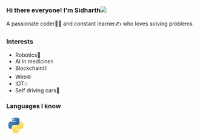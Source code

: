 ### Hi there everyone! I'm Sidharth<img src="https://github.com/TheDudeThatCode/TheDudeThatCode/blob/master/Assets/Hi.gif" width="26px">

  A passionate coder🧑‍💻 and constant learner✍️ who loves solving problems.

### Interests
- Robotics🤖
- AI in medicine⚕️
- Blockchain⛓
- Web🌐
- IOT💡
- Self driving cars🚗

### Languages I know
<p align="left">
  <img src="https://raw.githubusercontent.com/devicons/devicon/master/icons/python/python-original.svg" alt="python" width="50" height="50" />

  
</p>
<!--
**binarymatter/binarymatter** is a ✨ _special_ ✨ repository because its `README.md` (this file) appears on your GitHub profile.

Here are some ideas to get you started:

- 🔭 I’m currently working on ...
- 🌱 I’m currently learning ...
- 👯 I’m looking to collaborate on ...
- 🤔 I’m looking for help with ...
- 💬 Ask me about ...
- 📫 How to reach me: ...
- 😄 Pronouns: ...
- ⚡ Fun fact: ...
-->

